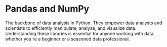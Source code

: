 # Pandas and NumPy
The backbone of data analysis in Python.
They empower data analysts and scientists to efficiently manipulate, analyze, and visualize data. Understanding these libraries is essential for anyone working with data, whether you're a beginner or a seasoned data professional.

